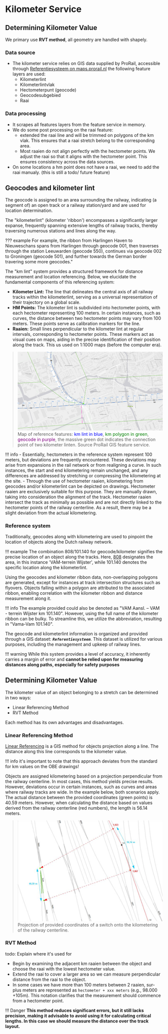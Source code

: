 # Kilometer Service

## Determining Kilometer Value
We primary use **RVT method**, all geometry are handled with shapely.

### Data source
- The kilometer service relies on GIS data supplied by ProRail, accessible through [Referentiesysteem on maps.prorail.nl](https://maps.prorail.nl/arcgis/rest/services/Referentiesysteem/FeatureServer) the following feature layers are used:
    - Kilometerlint
    - Kilometerlintvlak
    - Hectometerpunt (geocode)
    - Geocodesubgebied
    - Raai

### Data processing
- It scrapes all features layers from the feature service in memory.
- We do some post processing on the raai feature:
    - extended the raai line and will be trimmed on polygons of the km vlak. This ensures that a raai stretch belong to the corresponding area.
    - Most raaien do not align perfectly with the hectometer points. We adjust the raai so that it aligns with the hectometer point. This ensures consistency across the data sources.
- On some locations a hm point does not have a raai, we need to add the raai manualy. (this is still a todo/ future feature)

## Geocodes and kilometer lint
The geocode is assigned to an area surrounding the railway, indicating (a segment of) an open track or a railway station/yard and are used for location determination.

The "kilometerlint" (kilometer 'ribbon') encompasses a significantly larger expanse, frequently spanning extensive lengths of railway tracks, thereby traversing numerous stations and lines along the way.


??? example
    For example, the ribbon from Harlingen Haven to Nieuweschans spans from Harlingen through geocode 001, then traverses through the station Leeuwarden (geocode 550), continues via geocode 002 to Groningen (geocode 501), and further towards the German border travering some more geocodes."


The "km lint" system provides a structured framework for distance measurement and location referencing.
Below, we elucidate the fundamental components of this referencing system:

- **Kilometer Lint:** The line that delineates the central axis of all railway tracks within the kilometerlint, serving as a universal representation of their trajectory on a global scale.
- **HM Points:** The kilometer lint is subdivided into hectometer points, with each hectometer representing 100 meters. In certain instances, such as curves, the distance between two hectometer points may vary from 100 meters. These points serve as calibration markers for the line.
- **Raaien:** Small lines perpendicular to the kilometer lint at regular intervals, corresponding to hectometer points. These markers act as visual cues on maps, aiding in the precise identification of their position along the track. This us used on 1:1000 maps (before the computer era).

> ![geocode, kmlint raai and points](km_lin_raai_geocode.png)
> Map of reference features: <span style="color:blue">km lint in blue</span>, <span style="color:green">km polygon in green</span>, <span style="color:purple">geocode in purple</span>, the massive green dot indicates the connection point of two kilometer linten. Source ProRail GIS feature service.

!!! info
    - Essentially, hectometers in the reference system represent 100 meters, but deviations are frequently encountered. These deviations may arise from expansions in the rail network or from realigning a curve. In such instances, the start and end kilometering remain unchanged, and any differences are addressed by stretching or compressing the kilometering at the site.
    - Through the use of hectometer raaien, kilometering from geocodes and/or kilometerlint can be depicted on drawings. Hectometer raaien are exclusively suitable for this purpose. They are manually drawn, taking into consideration the alignment of the track. Hectometer raaien intersect the track as minimally as possible and are not directly linked to the hectometer points of the railway centerline. As a result, there may be a slight deviation from the actual kilometering.

### Reference system

Traditionally, geocodes along with kilometering are used to pinpoint the location of objects along the Dutch railway network.

!!! example
    The combination 808/101.140 for geocode/kilometer signifies the precise location of an object along the tracks. Here, [808](https://en.wikipedia.org/wiki/Roland_TR-808) designates the area, in this instance 'VAM-terrein Wijster', while 101.140 denotes the specific location along the kilometerlint.

Using the geocodes and kilometer ribbon data, non-overlapping polygons are generated, except for instances at track intersection structures such as flyovers.
Objects falling within a polygon are attributed to the associated ribbon, enabling correlation with the kilometer ribbon and distance measurement along it.

!!! info
    The example provided could also be denoted as "VAM Aansl. – VAM - terrein Wijster km 101.140". However, using the full name of the kilometer ribbon can be bulky. To streamline this, we utilize the abbreviation, resulting in "Vama-Vam 101.140".

The geocode and kilometerlint information is organized and provided through a GIS dataset: ***```Referentiesysteem```***. This dataset is utilized for various purposes, including the management and upkeep of railway lines.

!!! warning
    While this system provides a level of accuracy, it inherently carries a margin of error and **cannot be relied upon for measuring distances along paths, especially for safety purposes**


## Determining Kilometer Value
The kilometer value of an object belonging to a stretch can be determined in two ways:

- Linear Referencing Method
- RVT Method

Each method has its own advantages and disadvantages.

### Linear Referencing Method
[Linear Referencing](https://en.wikipedia.org/wiki/Linear_referencing) is a GIS method for objects projection along a line. The distance along this line corresponds to the kilometer value.

!!! info
    it's important to note that this approach deviates from the standard for km values on the OBE drawings!

Objects are assigned kilometering based on a projection perpendicular from the railway centerline. In most cases, this method yields precise results.
However, deviations occur in certain instances, such as curves and areas where railway tracks are wide. In the example below, both scenarios apply.
The actual distance between the provided coordinates (green points) is 40.59 meters. However, when calculating the distance based on values derived from the railway centerline (red numbers), the length is 56.14 meters.
>![linear_referenceing_projection](linear_referenceing_projection.png)
> Projection of provided coordinates of a switch onto the kilometering of the railway centerline.


### RVT Method

todo: Explain where it's used for

- Begin by examining the adjacent km raaien between the object and choose the raai with the lowest hectometer value.
- Extend the raai to cover a larger area so we can measure perpendicular distance from the raai to the object.
- In some cases we have more than 100 meters between 2 raaien, sur-plus meters are represented as ```hectometer + xxx meters``` (e.g., 98.000 +105m). This notation clarifies that the measurement should commence from a hectometer point.

!!! Danger
    **This method reduces significant errors, but it still lacks precision, making it advisable to avoid using it for calculating critical lengths. In this case we should measure the distance over the track layout.**

